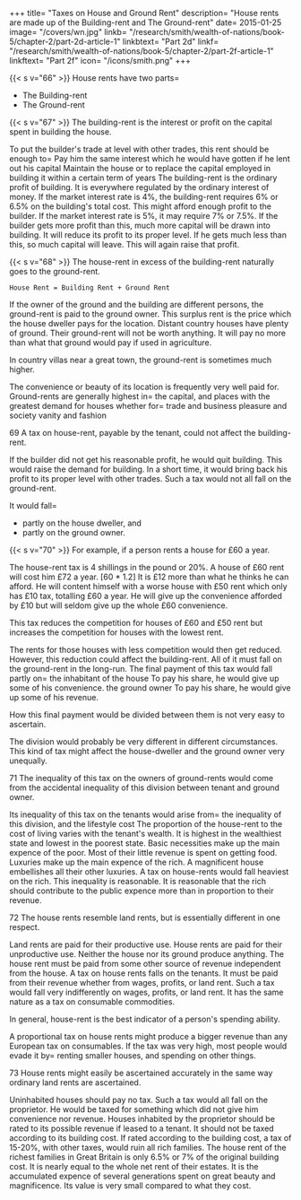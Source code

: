 +++
title=  "Taxes on House and Ground Rent"
description=  "House rents are made up of the Building-rent and The Ground-rent"
date=  2015-01-25
image=  "/covers/wn.jpg"
linkb=  "/research/smith/wealth-of-nations/book-5/chapter-2/part-2d-article-1"
linkbtext=  "Part 2d"
linkf=  "/research/smith/wealth-of-nations/book-5/chapter-2/part-2f-article-1"
linkftext=  "Part 2f"
icon=  "/icons/smith.png"
+++


{{< s v="66" >}} House rents have two parts= 
- The Building-rent
- The Ground-rent


{{< s v="67" >}} The building-rent is the interest or profit on the capital spent in building the house.

To put the builder's trade at level with other trades, this rent should be enough to= 
Pay him the same interest which he would have gotten if he lent out his capital
Maintain the house or to replace the capital employed in building it within a certain term of years
The building-rent is the ordinary profit of building.
It is everywhere regulated by the ordinary interest of money.
If the market interest rate is 4%, the building-rent requires 6% or 6.5% on the building's total cost.
    This might afford enough profit to the builder.
If the market interest rate is 5%, it may require 7% or 7.5%.
    If the builder gets more profit than this, much more capital will be drawn into building.
        It will reduce its profit to its proper level.
    If he gets much less than this, so much capital will leave.
        This will again raise that profit.

{{< s v="68" >}} The house-rent in excess of the building-rent naturally goes to the ground-rent.

```House Rent = Building Rent + Ground Rent```

If the owner of the ground and the building are different persons, the ground-rent is paid to the ground owner.
This surplus rent is the price which the house dweller pays for the location.
Distant country houses have plenty of ground.
Their ground-rent will not be worth anything.
It will pay no more than what that ground would pay if used in agriculture.

In country villas near a great town, the ground-rent is sometimes much higher.

The convenience or beauty of its location is frequently very well paid for.
Ground-rents are generally highest in= 
the capital, and
places with the greatest demand for houses whether for= 
    trade and business
    pleasure and society
    vanity and fashion

69 A tax on house-rent, payable by the tenant, could not affect the building-rent.

If the builder did not get his reasonable profit, he would quit building.
This would raise the demand for building.
In a short time, it would bring back his profit to its proper level with other trades.
Such a tax would not all fall on the ground-rent.

It would fall= 
- partly on the house dweller, and
- partly on the ground owner.


{{< s v="70" >}} For example, if a person rents a house for £60 a year.

The house-rent tax is 4 shillings in the pound or 20%.
A house of £60 rent will cost him £72 a year. [60 * 1.2]
It is £12 more than what he thinks he can afford.
He will content himself with a worse house with £50 rent which only has £10 tax, totalling £60 a year.
He will give up the convenience afforded by £10 but will seldom give up the whole £60 convenience.

This tax reduces the competition for houses of £60 and £50 rent but increases the competition for houses with the lowest rent.

The rents for those houses with less competition would then get reduced.
However, this reduction could affect the building-rent.
All of it must fall on the ground-rent in the long-run.
The final payment of this tax would fall partly on= 
the inhabitant of the house
    To pay his share, he would give up some of his convenience.
the ground owner
    To pay his share, he would give up some of his revenue.

How this final payment would be divided between them is not very easy to ascertain.

The division would probably be very different in different circumstances.
This kind of tax might affect the house-dweller and the ground owner very unequally.

71 The inequality of this tax on the owners of ground-rents would come from the accidental inequality of this division between tenant and ground owner.

Its inequality of this tax on the tenants would arise from= 
the inequality of this division, and
the lifestyle cost
    The proportion of the house-rent to the cost of living varies with the tenant's wealth.
    It is highest in the wealthiest state and lowest in the poorest state.
Basic necessities make up the main expence of the poor.
Most of their little revenue is spent on getting food.
Luxuries make up the main expence of the rich.
    A magnificent house embellishes all their other luxuries.
    A tax on house-rents would fall heaviest on the rich.
    This inequality is reasonable.
It is reasonable that the rich should contribute to the public expence more than in proportion to their revenue.

72 The house rents resemble land rents, but is essentially different in one respect.

Land rents are paid for their productive use.
House rents are paid for their unproductive use.
Neither the house nor its ground produce anything.
The house rent must be paid from some other source of revenue independent from the house.
A tax on house rents falls on the tenants.
It must be paid from their revenue whether from wages, profits, or land rent.
Such a tax would fall very indifferently on wages, profits, or land rent.
It has the same nature as a tax on consumable commodities.

In general, house-rent is the best indicator of a person's spending ability.

A proportional tax on house rents might produce a bigger revenue than any European tax on consumables.
If the tax was very high, most people would evade it by= 
    renting smaller houses, and
    spending on other things.

73 House rents might easily be ascertained accurately in the same way ordinary land rents are ascertained.

Uninhabited houses should pay no tax.
Such a tax would all fall on the proprietor.
He would be taxed for something which did not give him convenience nor revenue.
Houses inhabited by the proprietor should be rated to its possible revenue if leased to a tenant.
It should not be taxed according to its building cost.
If rated according to the building cost, a tax of 15-20%, with other taxes, would ruin all rich families.
The house rent of the richest families in Great Britain is only 6.5% or 7% of the original building cost.
It is nearly equal to the whole net rent of their estates.
It is the accumulated expence of several generations spent on great beauty and magnificence.
Its value is very small compared to what they cost.


